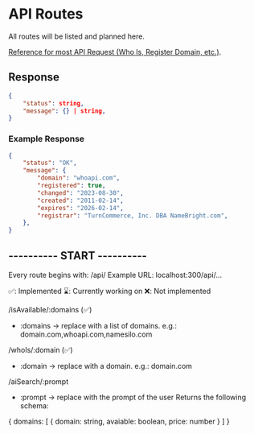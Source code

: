 # API Routes
All routes will be listed and planned here.

[Reference for most API Request (Who Is, Register Domain, etc.)](https://www.namesilo.com/api-reference#domains/register-domain).

## Response
```json
{
    "status": string,
    "message": {} | string,
}
```

### Example Response
```json
{
    "status": "OK",
    "message": {
        "domain": "whoapi.com",
        "registered": true,
        "changed": "2023-08-30",
        "created": "2011-02-14",
        "expires": "2026-02-14",
        "registrar": "TurnCommerce, Inc. DBA NameBright.com",
    },
}
```


## ---------- START ----------
Every route begins with: /api/
Example URL: localhost:300/api/...

✅: Implemented
⌛: Currently working on
❌: Not implemented

/isAvailable/:domains (✅)
- :domains -> replace with a list of domains. e.g.: domain.com,whoapi.com,namesilo.com

/whoIs/:domain (✅)
- :domain -> replace with a domain. e.g.: domain.com

/aiSearch/:prompt
- :prompt -> replace with the prompt of the user
Returns the following schema:

{
    domains: [
        {
            domain: string,
            avaiable: boolean,
            price: number
        }
    ]
}
